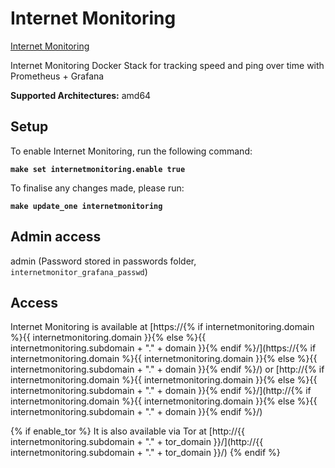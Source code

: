 # Internet Monitoring

[Internet Monitoring](https://github.com/geerlingguy/internetmonitoring-pi/tree/master/internetmonitoring-monitoring) 

Internet Monitoring Docker Stack for tracking speed and ping over time with Prometheus + Grafana

**Supported Architectures:** amd64

## Setup

To enable Internet Monitoring, run the following command:

**`make set internetmonitoring.enable true`**

To finalise any changes made, please run:

**`make update_one internetmonitoring`**

## Admin access

admin (Password stored in passwords folder, `internetmonitor_grafana_passwd`)

## Access

Internet Monitoring is available at [https://{% if internetmonitoring.domain %}{{ internetmonitoring.domain }}{% else %}{{ internetmonitoring.subdomain + "." + domain }}{% endif %}/](https://{% if internetmonitoring.domain %}{{ internetmonitoring.domain }}{% else %}{{ internetmonitoring.subdomain + "." + domain }}{% endif %}/) or [http://{% if internetmonitoring.domain %}{{ internetmonitoring.domain }}{% else %}{{ internetmonitoring.subdomain + "." + domain }}{% endif %}/](http://{% if internetmonitoring.domain %}{{ internetmonitoring.domain }}{% else %}{{ internetmonitoring.subdomain + "." + domain }}{% endif %}/)

{% if enable_tor %}
It is also available via Tor at [http://{{ internetmonitoring.subdomain + "." + tor_domain }}/](http://{{ internetmonitoring.subdomain + "." + tor_domain }}/)
{% endif %}
